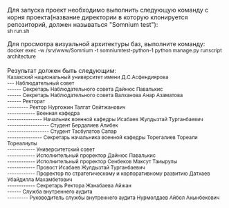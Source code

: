 Для запуска проект необходимо выполнить следующую команду с корня проекта(название директории в которую клонируется репозиторий, должен называться "Somnium test"):<br>
<sub>sh run.sh</sub><br>

Для просмотра визуальной архитектуры баз, выполните команду:<br>
<sub>docker exec -w /srv/www/Somnium -t somniumtest-python-1 python manage.py runscript architecture</sub><br>
<br>
Результат должен быть следующим:<br>
<sub>
Казахский национальный университет имени Д.С.Асфендиярова<br>
--- Наблюдательный совет<br>
------ Секретарь Наблюдательного совета Дайнюс Павалькис<br>
------ Секретарь Наблюдательного совета Валханова Анар Азаматова<br>
------ Ректорат<br>
--------- Ректор Нургожин Талгат Сейтжанович<br>
------------ Военная кафедра<br>
--------------- Начальник военной кафедры Исабаев Жулдызтай Турганбаевич<br>
------------------ Студент Бердалиев Алибек<br>
------------------ Студент Тасбулатов Сапар<br>
--------------- Секретарь начальника военной кафедры Торегалиев Тореали Тореалиулы<br>
------------ Университетский совет<br>
------------ Исполнительный проректор Дайнюс Павалькис<br>
------------ Исполнительный проректор Сенбеков Максут Таиырулы<br>
------------ Провост Исабаев Жулдызтай Турганбаевич<br>
------------ Проректор по стратегическому и корпоративному развитию Датхаев Убайдилла Махамбетович<br>
------------ Секретарь Ректора Жанабаева Айжан<br>
------ Служба внутреннего аудита<br>
--------- Руководитель службы внутреннего аудита Нурмолдаев Айбол Акынбекович<br>
</sub>
